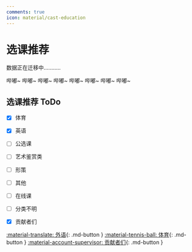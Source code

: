 ```yaml
---
comments: true
icon: material/cast-education
---
```


# 选课推荐

数据正在迁移中...........

哔嘟~ 哔嘟~ 哔嘟~ 哔嘟~ 哔嘟~ 哔嘟~ 哔嘟~ 哔嘟~ 

## 选课推荐 ToDo

- [x] 体育
- [x] 英语
- [ ] 公选课
- [ ] 艺术鉴赏类
- [ ] 形策
- [ ] 其他
- [ ] 在线课
- [ ] 分类不明
- [x] 贡献者们



[:material-translate: 外语](Foreign-Language/){: .md-button }
[:material-tennis-ball: 体育](Sports/){: .md-button }
[:material-account-supervisor: 贡献者们](Contributors/){: .md-button }
